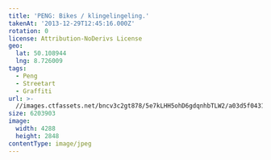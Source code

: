 ```yaml
---
title: 'PENG: Bikes / klingelingeling.'
takenAt: '2013-12-29T12:45:16.000Z'
rotation: 0
license: Attribution-NoDerivs License
geo:
  lat: 50.108944
  lng: 8.726009
tags:
  - Peng
  - Streetart
  - Graffiti
url: >-
  //images.ctfassets.net/bncv3c2gt878/5e7kLHH5ohD6gdqnhbTLW2/a03d5f04317fcb5a37c59541f74b73a3/peng-bikes--klingelingeling_11625324063_o
size: 6203903
image:
  width: 4288
  height: 2848
contentType: image/jpeg
---
```


